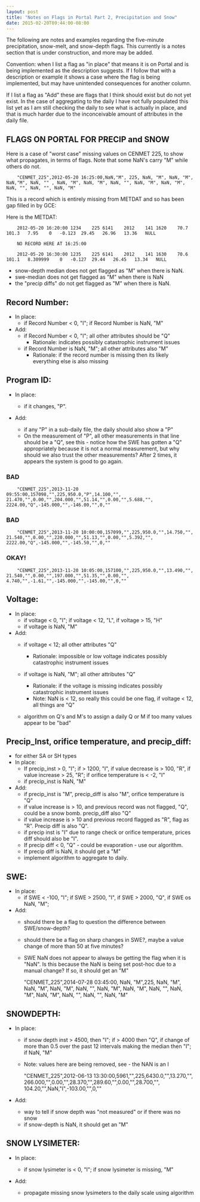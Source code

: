 ```yaml
---
layout: post
title: "Notes on Flags in Portal Part 2, Precipitation and Snow"
date: 2015-02-20T09:44:00-08:00
---
```


The following are notes and examples regarding the five-minute precipitation, snow-melt, and snow-depth flags. This currently is a notes section that is under construction, and more may be added.

Convention: when I list a flag as "in place" that means it is on Portal and is being implemented as the description suggests. If I follow that with a description or example it shows a case where the flag is being implemented, but may have unintended consequences for another column. 

If I list a flag as "Add" these are flags that I think should exist but do not yet exist. In the case of aggregating to the daily I have not fully populated this list yet as I am still checking the daily to see what is actually in place, and that is much harder due to the inconceivable amount of attributes in the daily file. 

FLAGS ON PORTAL FOR PRECIP and SNOW
----------------

Here is a case of "worst case" missing values on CENMET 225, to show what propagates, in terms of flags. Note that some NaN's carry "M" while others do not.

        "CENMET_225",2012-05-20 16:25:00,NaN,"M", 225, NaN, "M", NaN, "M", NaN,"M", NaN, "" , NaN, "M", NaN, "M", NaN, "", NaN, "M", NaN, "M",  NaN, "", NaN, "", NaN, "M"


This is a record which is entirely missing from METDAT and so has been gap filled in by GCE:

Here is the METDAT:

        2012-05-20 16:20:00 1234    225 6141    2012    141 1620    70.7    101.3   7.95    0   -0.123  29.45   26.96   13.36   NULL
        
        NO RECORD HERE AT 16:25:00

        2012-05-20 16:30:00 1235    225 6141    2012    141 1630    70.6    101.1   8.309999    0   -0.127  29.44   26.45   13.34   NULL
        

* snow-depth median does not get flagged as "M" when there is NaN.
* swe-median does not get flagged as "M" when there is NaN
* the "precip diffs" do not get flagged as "M" when there is NaN.


Record Number:
------

* In place: 
    * if Record Number < 0, "I"; if Record Number is NaN, "M"
* Add:
    * if Record Number < 0, "I"; all other attributes should be "Q"
        * Rationale: indicates possibly catastrophic instrument issues
    * if Record Number is NaN, "M"; all other attributes also "M"
        * Rationale: if the record number is missing then its likely everything else is also missing
        
        

Program ID:
----------

* In place:
    * if it changes, "P".

* Add: 
    * if any "P" in a sub-daily file, the daily should also show a "P"
    * On the measurement of "P", all other measurements in that line should be a "Q", see this - notice how the SWE has gotten a "Q" appropriately because it is not a normal measurement, but why should we also trust the other measurements? After 2 times, it appears the system is good to go again.
    
### BAD
    
        "CENMET_225",2013-11-20 09:55:00,157098,"",225,950.0,"P",14.100,"", 21.470,"",0.00,"",204.000,"",51.14,"",0.00,"",5.688,"", 2224.00,"Q",-145.000,"",-146.00,"",0,""
    
    
### BAD
    
        "CENMET_225",2013-11-20 10:00:00,157099,"",225,950.0,"",14.750,"",  21.540,"",0.00,"",220.000,"",51.13,"",0.00,"",5.392,"", 2222.00,"Q",-145.000,"",-145.50,"",0,""
    
    
### OKAY!
    
        "CENMET_225",2013-11-20 10:05:00,157100,"",225,950.0,"",13.490,"",  21.540,"",0.00,"",197.000,"",51.35,"",0.00,"",      4.740,"",-1.61,"",-145.000,"",-145.00,"",0,""



Voltage:
---------

* In place:
    * if voltage < 0, "I"; if voltage < 12, "L", if voltage > 15, "H"
    * if voltage is NaN, "M"
* Add:
    * if voltage < 12; all other attributes "Q"
        * Rationale: impossible or low voltage indicates possibly catastrophic instrument issues
    * if voltage is NaN, "M"; all other attributes "Q"
        * Rationale: if the voltage is missing indicates possibly catastrophic instrument issues
        * Note: NaN is < 12, so really this could be one flag, if voltage < 12, all things are "Q"
        
    * algorithm on Q's and M's to assign a daily Q or M if too many values appear to be "bad"
        

Precip_Inst, orifice temperature, and precip_diff:
-----------

* for either SA or SH types
* In place:
    * If precip_inst > 0, "I"; if > 1200, "I", if value decrease is > 100, "R", if value increase > 25, "R"; if orifice temperature is < -2, "I"
    * if precip_inst is NaN, "M"
* Add:
    * if precip_inst is "M", precip_diff is also "M", orifice temperature is "Q"
    * if value increase is > 10, and previous record was not flagged, "Q", could be a snow bomb. precip_diff also "Q"
    * if value increase is > 10 and previous record flagged as "R", flag as "R". Precip diff is also "Q".
    * if precip inst is "I" due to range check or orifice temperature, prices diff should also be "I".
    * If precip diff < 0, "Q" - could be evaporation - use our algorithm.
    * If precip diff is NaN, it should get a "M"
    * implement algorithm to aggregate to daily.
    
SWE:
-----

* In place:
    * if SWE < -100, "I"; if SWE > 2500, "I", if SWE > 2000, "Q", if SWE os NaN, "M";
* Add:
    * should there be a flag to question the difference between SWE/snow-depth? 
    * should there be a flag on sharp changes in SWE?, maybe a value change of more than 50 at five minutes?
    * SWE NaN does not appear to always be getting the flag when it is "NaN". Is this because the NaN is being set post-hoc due to a manual change? If so, it should get an "M"
    
        "CENMET_225",2014-07-28 03:45:00, NaN, "M",225, NaN, "M", NaN, "M", NaN,    "M", NaN, "", NaN, "M", NaN, "M", NaN, "", NaN, "M", NaN, "M", NaN, "",     NaN, "", NaN, "M"

    
SNOWDEPTH:
----------

* In place:
    * if snow depth inst > 4500, then "I"; if > 4000 then "Q", if change of more than 0.5 over the past 12 intervals making the median then "I"; if NaN, "M"
    * Note: values here are being removed, see - the NAN is an I
    
        "CENMET_225",2012-06-13 13:30:00,5961,"",225,6430.0,"",13.270,"",   266.000,"",0.00,"",28.370,"",289.60,"",0.00,"",28.700,"",   104.20,"",NaN,"I",-103.00,"",0,""
    
* Add:
    * way to tell if snow depth was "not measured" or if there was no snow
    * if snow-depth is NaN, it should get an "M"

    
SNOW LYSIMETER:
--------------
* In place:
    * if snow lysimeter is < 0, "I"; if snow lysimeter is missing, "M"

* Add:
    * propagate missing snow lysimeters to the daily scale using algorithm
    